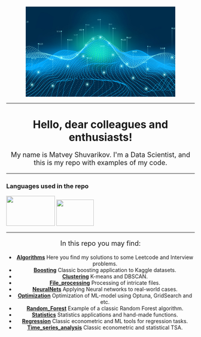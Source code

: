 <p></p>
<div id="header" align="center">
<img src="https://github.com/MathewShuvarikov/MathewShuvarikov/blob/main/data-science-new-banner.jpg" width="400" height="240"/>
</div>
<hr/>
<h1 style="text-align: center">Hello, dear colleagues and enthusiasts!</h1>
<p style="font-size: 18px; text-align: center">My name is Matvey Shuvarikov. I'm a Data Scientist, and this is my repo with examples of my code.
</p>
<hr/>
<h3>Languages used in the repo</h3>
<div class="image-container">
    <img src="https://lamcdn.net/lookatme.ru/post-og_image/PZWCGcd7HqaHizrqp_pg5A.jpg" width="130" height="80"/>
    <img src="https://upload.wikimedia.org/wikipedia/commons/thumb/1/1b/R_logo.svg/1024px-R_logo.svg.png" width="100" height="70"/>
</div>
<hr/>
<p style="font-size: 18px; text-align: center">In this repo you may find:</p>
<ul style="list-style-type: disc; text-align: center;">
    <li><strong><a href="https://github.com/MathewShuvarikov/Python_and_R/tree/master/Algorithms">Algorithms</a></strong> Here you find my solutions to some Leetcode and Interview problems.</li>
    <li><strong><a href="https://github.com/MathewShuvarikov/Python_and_R/tree/master/Boosting">Boosting</a></strong> Classic boosting application to Kaggle datasets.</li>
    <li><strong><a href="https://github.com/MathewShuvarikov/Python_and_R/tree/master/Clustering">Clustering</a></strong> K-means and DBSCAN.</li>
    <li><strong><a href="https://github.com/MathewShuvarikov/Python_and_R/tree/master/File_processing">File_processing</a></strong> Processing of intricate files.</li>
    <li><strong><a href="https://github.com/MathewShuvarikov/Python_and_R/tree/master/NeuralNets">NeuralNets</a></strong> Applying Neural networks to real-world cases.</li>
    <li><strong><a href="https://github.com/MathewShuvarikov/Python_and_R/tree/master/Optimization">Optimization</a></strong> Optimization of ML-model using Optuna, GridSearch and etc.</li>
    <li><strong><a href="https://github.com/MathewShuvarikov/Python_and_R/tree/master/Random_Forest">Random_Forest</a></strong> Example of a classic Random Forest algorithm.</li>
    <li><strong><a href="https://github.com/MathewShuvarikov/Python_and_R/tree/master/Statistics">Statistics</a></strong> Statistics applications and hand-made functions.</li>
    <li><strong><a href="https://github.com/MathewShuvarikov/Python_and_R/tree/master/Regression">Regression</a></strong> Classic econometric and ML tools for regression tasks.</li>
    <li><strong><a href="https://github.com/MathewShuvarikov/Python_and_R/tree/master/Time_series_analysis">Time_series_analysis</a></strong> Classic econometric and statistical TSA.</li>
</ul>




